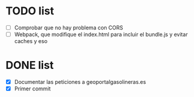 # TODO list

- [ ] Comprobar que no hay problema con CORS
- [ ] Webpack, que modifique el index.html para incluir el bundle.js y evitar caches y eso

# DONE list

- [x] Documentar las peticiones a geoportalgasolineras.es
- [x] Primer commit
